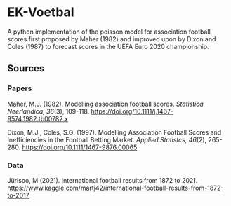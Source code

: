# EK-Voetbal
A python implementation of the poisson model for association football scores first proposed by Maher (1982) and improved upon by Dixon and Coles (1987) to forecast scores in the UEFA Euro 2020 championship.

## Sources
### Papers
Maher, M.J. (1982). Modelling association football scores. _Statistica Neerlandica, 36_(3), 109-118. https://doi.org/10.1111/j.1467-9574.1982.tb00782.x

Dixon, M.J., Coles, S.G. (1997). Modelling Association Football Scores and Inefficiencies in the Football Betting Market. _Applied Statistcs, 46_(2), 265-280. https://doi.org/10.1111/1467-9876.00065

### Data
Jürisoo, M (2021). International football results from 1872 to 2021. https://www.kaggle.com/martj42/international-football-results-from-1872-to-2017
